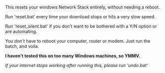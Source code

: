This resets your windows Network Stack entirely, without needing a reboot.

Run 'reset.bat' every time your download stops or hits a very slow speed.

Run 'reset_silent.bat' if you don't want to be bothered with a Y/N option or are automating.

You *don't* have to reboot your computer, router or modem.
Just run the batch, and voila.

**I haven't tested this on too many Windows machines, so YMMV.**


*If your internet stops working after running this, please run 'undo.bat'*
